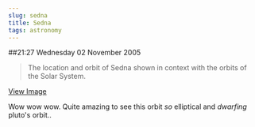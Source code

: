 ```yaml
---
slug: sedna
title: Sedna
tags: astronomy
---
```


##21:27 Wednesday 02 November 2005

> The location and orbit of Sedna shown in context with the orbits of the Solar System.

[View Image](http://www.space.com/php/multimedia/imagedisplay/img_display.php?pic=h_sedna_orbit_02.jpg&cap=The+location+and+orbit+of+the+new+object+is+shown+in+context+with+the+orbits+of+the+Solar+System%2C+known+asteroids+and+Kuiper+belt+objects%2C+and+the+hypothesized+Oort+cloud+of+distant+objects+orbiting+the+Sun.+CREDIT%3ANASA%2FJPL-Caltech%2FR.+Hurt+%28SSC-Caltech%29.)

Wow wow wow. Quite amazing to see this orbit *so* elliptical and *dwarfing* pluto's orbit..  

